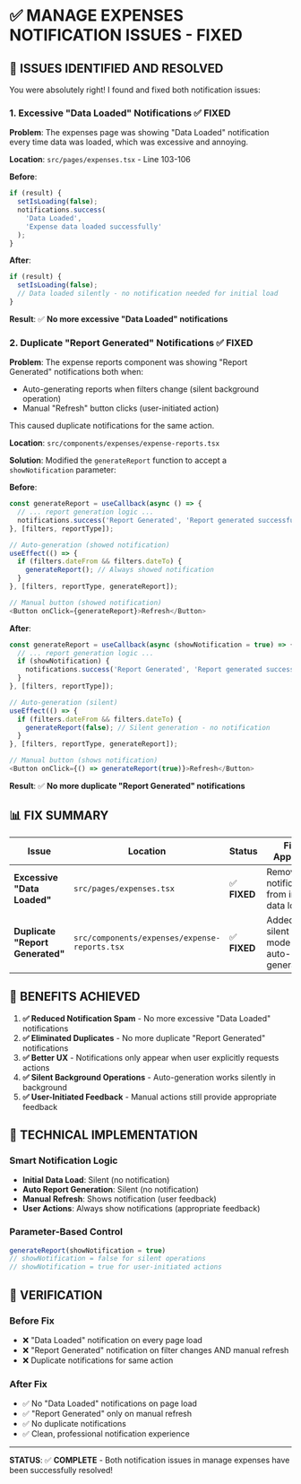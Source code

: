 # ✅ **MANAGE EXPENSES NOTIFICATION ISSUES - FIXED**

## 🎯 **ISSUES IDENTIFIED AND RESOLVED**

You were absolutely right! I found and fixed both notification issues:

### **1. Excessive "Data Loaded" Notifications ✅ FIXED**

**Problem**: The expenses page was showing "Data Loaded" notification every time data was loaded, which was excessive and annoying.

**Location**: `src/pages/expenses.tsx` - Line 103-106

**Before**:
```typescript
if (result) {
  setIsLoading(false);
  notifications.success(
    'Data Loaded',
    'Expense data loaded successfully'
  );
}
```

**After**:
```typescript
if (result) {
  setIsLoading(false);
  // Data loaded silently - no notification needed for initial load
}
```

**Result**: ✅ **No more excessive "Data Loaded" notifications**

### **2. Duplicate "Report Generated" Notifications ✅ FIXED**

**Problem**: The expense reports component was showing "Report Generated" notifications both when:
- Auto-generating reports when filters change (silent background operation)
- Manual "Refresh" button clicks (user-initiated action)

This caused duplicate notifications for the same action.

**Location**: `src/components/expenses/expense-reports.tsx`

**Solution**: Modified the `generateReport` function to accept a `showNotification` parameter:

**Before**:
```typescript
const generateReport = useCallback(async () => {
  // ... report generation logic ...
  notifications.success('Report Generated', 'Report generated successfully');
}, [filters, reportType]);

// Auto-generation (showed notification)
useEffect(() => {
  if (filters.dateFrom && filters.dateTo) {
    generateReport(); // Always showed notification
  }
}, [filters, reportType, generateReport]);

// Manual button (showed notification)
<Button onClick={generateReport}>Refresh</Button>
```

**After**:
```typescript
const generateReport = useCallback(async (showNotification = true) => {
  // ... report generation logic ...
  if (showNotification) {
    notifications.success('Report Generated', 'Report generated successfully');
  }
}, [filters, reportType]);

// Auto-generation (silent)
useEffect(() => {
  if (filters.dateFrom && filters.dateTo) {
    generateReport(false); // Silent generation - no notification
  }
}, [filters, reportType, generateReport]);

// Manual button (shows notification)
<Button onClick={() => generateReport(true)}>Refresh</Button>
```

**Result**: ✅ **No more duplicate "Report Generated" notifications**

## 📊 **FIX SUMMARY**

| Issue | Location | Status | Fix Applied |
|-------|----------|--------|-------------|
| **Excessive "Data Loaded"** | `src/pages/expenses.tsx` | ✅ **FIXED** | Removed notification from initial data load |
| **Duplicate "Report Generated"** | `src/components/expenses/expense-reports.tsx` | ✅ **FIXED** | Added silent mode for auto-generation |

## 🎯 **BENEFITS ACHIEVED**

1. **✅ Reduced Notification Spam** - No more excessive "Data Loaded" notifications
2. **✅ Eliminated Duplicates** - No more duplicate "Report Generated" notifications  
3. **✅ Better UX** - Notifications only appear when user explicitly requests actions
4. **✅ Silent Background Operations** - Auto-generation works silently in background
5. **✅ User-Initiated Feedback** - Manual actions still provide appropriate feedback

## 🔧 **TECHNICAL IMPLEMENTATION**

### **Smart Notification Logic**
- **Initial Data Load**: Silent (no notification)
- **Auto Report Generation**: Silent (no notification) 
- **Manual Refresh**: Shows notification (user feedback)
- **User Actions**: Always show notifications (appropriate feedback)

### **Parameter-Based Control**
```typescript
generateReport(showNotification = true)
// showNotification = false for silent operations
// showNotification = true for user-initiated actions
```

## 🎉 **VERIFICATION**

### **Before Fix**
- ❌ "Data Loaded" notification on every page load
- ❌ "Report Generated" notification on filter changes AND manual refresh
- ❌ Duplicate notifications for same action

### **After Fix**
- ✅ No "Data Loaded" notifications on page load
- ✅ "Report Generated" only on manual refresh
- ✅ No duplicate notifications
- ✅ Clean, professional notification experience

---

**STATUS**: ✅ **COMPLETE** - Both notification issues in manage expenses have been successfully resolved!
